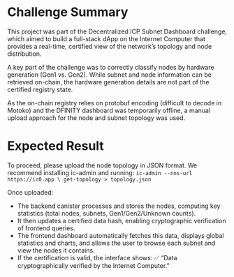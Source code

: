 # Challenge Summary

This project was part of the Decentralized ICP Subnet Dashboard challenge, which aimed to build a full-stack dApp on the Internet Computer that provides a real-time, certified view of the network’s topology and node distribution.

A key part of the challenge was to correctly classify nodes by hardware generation (Gen1 vs. Gen2). While subnet and node information can be retrieved on-chain, the hardware generation details are not part of the certified registry state.

As the on-chain registry relies on protobuf encoding (difficult to decode in Motoko) and the DFINITY dashboard was temporarily offline, a manual upload approach for the node and subnet topology was used.

# Expected Result

To proceed, please upload the node topology in JSON format. We recommend installing ic-admin and running: `ic-admin --nns-url https://ic0.app \ get-topology > topology.json`

Once uploaded:
- The backend canister processes and stores the nodes, computing key statistics (total nodes, subnets, Gen1/Gen2/Unknown counts).
- It then updates a certified data hash, enabling cryptographic verification of frontend queries.
- The frontend dashboard automatically fetches this data, displays global statistics and charts, and allows the user to browse each subnet and view the nodes it contains.
- If the certification is valid, the interface shows: ✅ “Data cryptographically verified by the Internet Computer.”
